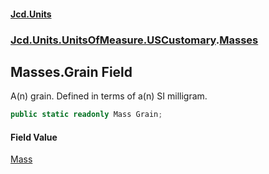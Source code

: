#### [Jcd.Units](index.md 'index')
### [Jcd.Units.UnitsOfMeasure.USCustomary](Jcd.Units.UnitsOfMeasure.USCustomary.md 'Jcd.Units.UnitsOfMeasure.USCustomary').[Masses](Jcd.Units.UnitsOfMeasure.USCustomary.Masses.md 'Jcd.Units.UnitsOfMeasure.USCustomary.Masses')

## Masses.Grain Field

A(n) grain. Defined in terms of a(n) SI milligram.

```csharp
public static readonly Mass Grain;
```

#### Field Value
[Mass](Jcd.Units.UnitTypes.Mass.md 'Jcd.Units.UnitTypes.Mass')